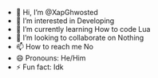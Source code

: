 - 👋 Hi, I’m @XapGhwosted
- 👀 I’m interested in Developing
- 🌱 I’m currently learning How to code Lua
- 💞️ I’m looking to collaborate on Nothing
- 📫 How to reach me No
- 😄 Pronouns: He/Him
- ⚡ Fun fact: Idk

<!---
XapGhwosted/XapGhwosted is a ✨ special ✨ repository because its `README.md` (this file) appears on your GitHub profile.
You can click the Preview link to take a look at your changes.
--->
